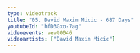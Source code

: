 ```yaml
---
type: videotrack
title: "05. David Maxim Micic - 687 Days"
youtubeId: "hfD3Gxo-7ag"
videoevents: vevt0046
videoartists: ["David Maxim Micic"]
---
```

